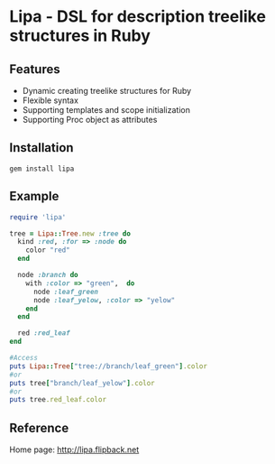 Lipa - DSL for description treelike structures in Ruby
=======================================================

Features
------------------------------------------------------
- Dynamic creating treelike structures for Ruby
- Flexible syntax
- Supporting templates and scope initialization
- Supporting Proc object as attributes

Installation
-----------------------------------------------------
`gem install lipa`

Example
------------------------------------------------------
  ```Ruby
  require 'lipa'

  tree = Lipa::Tree.new :tree do 
    kind :red, :for => :node do 
      color "red"
    end

    node :branch do 
      with :color => "green",  do 
        node :leaf_green
        node :leaf_yelow, :color => "yelow"
      end    
    end

    red :red_leaf
  end

  #Access
  puts Lipa::Tree["tree://branch/leaf_green"].color
  #or
  puts tree["branch/leaf_yelow"].color
  #or
  puts tree.red_leaf.color
  ```

Reference
----------------------------------
Home page: http://lipa.flipback.net
